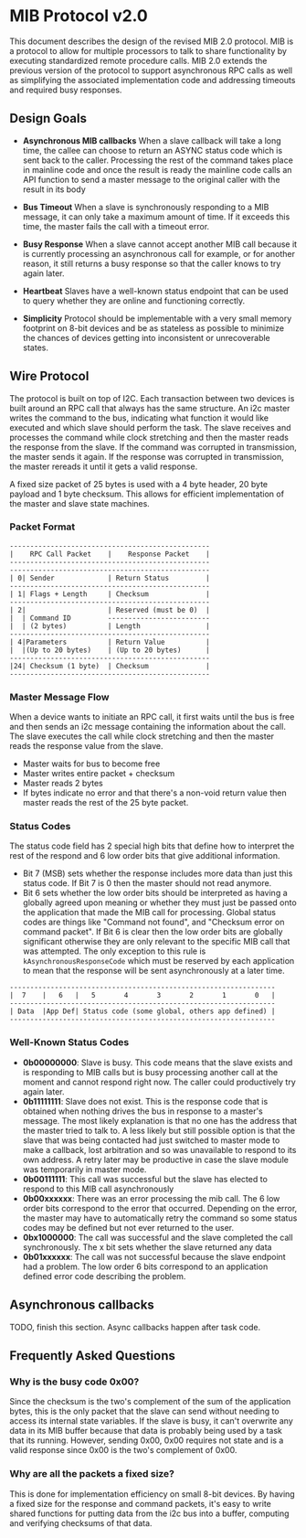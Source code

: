 # MIB Protocol v2.0
This document describes the design of the revised MIB 2.0 protocol.  MIB is a protocol to allow for multiple processors to talk to share functionality by executing standardized remote procedure calls.  MIB 2.0 extends the previous version of the protocol to support asynchronous RPC calls as well as simplifying the associated implementation code and addressing timeouts and required busy responses.

## Design Goals
- **Asynchronous MIB callbacks** When a slave callback will take a long time, the callee can choose to return an ASYNC status code which is sent back to the caller.  Processing the rest of the command takes place in mainline code and once the result is ready the mainline code calls an API function to send a master message to the original caller with the result in its body

- **Bus Timeout** When a slave is synchronously responding to a MIB message, it can only take a maximum amount of time.  If it
exceeds this time, the master fails the call with a timeout error.

- **Busy Response** When a slave cannot accept another MIB call because it is currently processing an asynchronous call for example, or for another reason, it still returns a busy response so that the caller knows to try again later.

- **Heartbeat** Slaves have a well-known status endpoint that can be used to query whether they are online and functioning correctly.

- **Simplicity** Protocol should be implementable with a very small memory footprint on 8-bit devices and be as stateless as possible to minimize the chances of devices getting into inconsistent or unrecoverable states.

## Wire Protocol
The protocol is built on top of I2C.  Each transaction between two devices is built around an RPC call that always has the same structure.  An i2c master writes the command to the bus, indicating what function it would like executed and which slave should perform the task.  The slave receives and processes the command while clock stretching and then the master reads the response from the slave.  If the command was corrupted in transmission, the master sends it again.  If the response was corrupted in transmission, the master rereads it until it gets a valid response.

A fixed size packet of 25 bytes is used with a 4 byte header, 20 byte payload and 1 byte checksum. This allows for efficient implementation of the master and slave state machines.

### Packet Format

```
-------------------------------------------------
|    RPC Call Packet 	|    Response Packet 	|
-------------------------------------------------
-------------------------------------------------
| 0| Sender				| Return Status			|
-------------------------------------------------
| 1| Flags + Length 	| Checksum		 		|
-------------------------------------------------
| 2| 	 				| Reserved (must be 0) 	|
|  | Command ID			-------------------------
|  | (2 bytes)			| Length				|
-------------------------------------------------
| 4|Parameters 			| Return Value 			|
|  |(Up to 20 bytes)	| (Up to 20 bytes)		|
-------------------------------------------------
|24| Checksum (1 byte)	| Checksum 				|
-------------------------------------------------
```
			
### Master Message Flow
When a device wants to initiate an RPC call, it first waits until the bus is free and then sends an i2c message containing
the information about the call.  The slave executes the call while clock stretching and then the master reads the response
value from the slave.

- Master waits for bus to become free
- Master writes entire packet + checksum
- Master reads 2 bytes
- If bytes indicate no error and that there's a non-void return value then master reads the rest of the 25 byte packet.

<Flowchart here>

### Status Codes
The status code field has 2 special high bits that define how to interpret the rest of the respond and 6 low order bits that give additional information.  

- Bit 7 (MSB) sets whether the response includes more data than just this status code.  If Bit 7 is 0 then the master should not read anymore.
- Bit 6 sets whether the low order bits should be interpreted as having a globally agreed upon meaning or whether they must just be passed onto the application that made the MIB call for processing. Global status codes are things like "Command not found", and "Checksum error on command packet".  If Bit 6 is clear then the low order bits are globally significant otherwise they are only relevant to the specific MIB call that was attempted.  The only exception to this rule is `kAsynchronousResponseCode` which must be reserved by each application to mean that the response will be sent asynchronously at a later time.

```
-----------------------------------------------------------------
|  7	|	6	|	5		4		3		2		1	 	0 	|
-----------------------------------------------------------------
| Data 	|App Def| Status code (some global, others app defined)	|
-----------------------------------------------------------------
```

### Well-Known Status Codes
- **0b00000000**: Slave is busy.  This code means that the slave exists and is responding to MIB calls but is busy processing another call at the moment and cannot respond right now.  The caller could productively try again later.
- **0b11111111**: Slave does not exist.  This is the response code that is obtained when nothing drives the bus in response to a master's message.  The most likely explanation is that no one has the address that the master tried to talk to.  A less likely but still possible option is that the slave that was being contacted had just switched to master mode to make a callback, lost arbitration and so was unavailable to respond to its own address.  A retry later may be productive in case the slave module was temporarily in master mode.
- **0b00111111**: This call was successful but the slave has elected to respond to this MIB call asynchronously
- **0b00xxxxxx**: There was an error processing the mib call.  The 6 low order bits correspond to the error that occurred.  Depending on the error, the master may have to automatically retry the command so some status codes may be defined but not ever returned to the user.
- **0bx1000000**: The call was successful and the slave completed the call synchronously.  The x bit sets whether the slave returned any data
- **0b01xxxxxx**: The call was not successful because the slave endpoint had a problem.  The low order 6 bits correspond to an application defined error code describing the problem.

## Asynchronous callbacks
TODO, finish this section. Async callbacks happen after task code.

## Frequently Asked Questions

### Why is the busy code 0x00?
Since the checksum is the two's complement of the sum of the application bytes, this is the only packet that the slave can send without needing to access its internal state variables.  If the slave is busy, it can't overwrite any data in its MIB buffer because that data is probably being used by a task that its running.  However, sending 0x00, 0x00 requires not state and is a valid response since 0x00 is the two's complement of 0x00.

### Why are all the packets a fixed size?
This is done for implementation efficiency on small 8-bit devices.  By having a fixed size for the response and command packets, it's easy to write shared functions for putting data from the i2c bus into a buffer, computing and verifying checksums of that data.